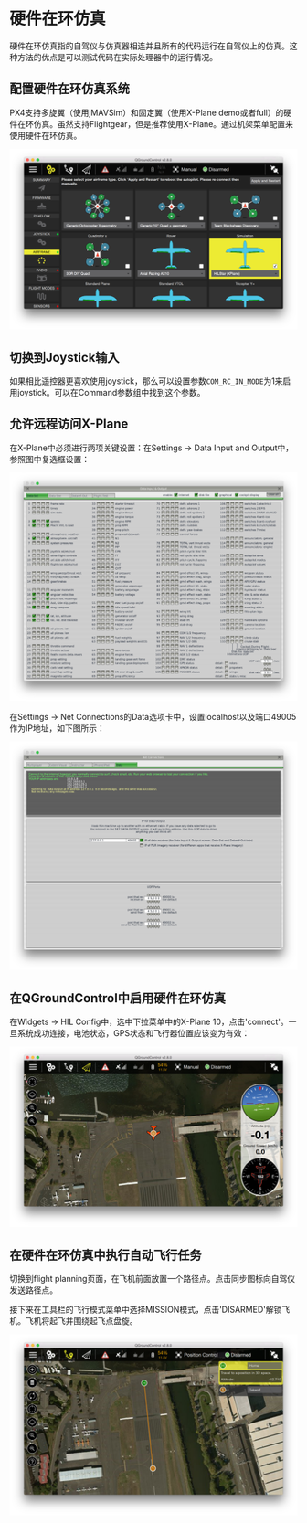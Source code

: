 # 硬件在环仿真


硬件在环仿真指的自驾仪与仿真器相连并且所有的代码运行在自驾仪上的仿真。这种方法的优点是可以测试代码在实际处理器中的运行情况。

## 配置硬件在环仿真系统

PX4支持多旋翼（使用jMAVSim）和固定翼（使用X-Plane demo或者full）的硬件在环仿真。虽然支持Flightgear，但是推荐使用X-Plane。通过机架菜单配置来使用硬件在环仿真。

![](../../assets/gcs/qgc_hil_config.png)

## 切换到Joystick输入

如果相比遥控器更喜欢使用joystick，那么可以设置参数`COM_RC_IN_MODE`为1来启用joystick。可以在Command参数组中找到这个参数。

## 允许远程访问X-Plane

在X-Plane中必须进行两项关键设置：在Settings -&gt; Data Input and Output中，参照图中复选框设置：

![](../../assets/gcs/xplane_data_config.png)

在Settings -&gt; Net Connections的Data选项卡中，设置localhost以及端口49005作为IP地址，如下图所示：

![](../../assets/gcs/xplane_net_config.png)

## 在QGroundControl中启用硬件在环仿真

在Widgets -&gt; HIL Config中，选中下拉菜单中的X-Plane 10，点击'connect'。一旦系统成功连接，电池状态，GPS状态和飞行器位置应该变为有效：

![](../../assets/gcs/qgc_sim_run.png)

## 在硬件在环仿真中执行自动飞行任务

切换到flight planning页面，在飞机前面放置一个路径点。点击同步图标向自驾仪发送路径点。

接下来在工具栏的飞行模式菜单中选择MISSION模式，点击'DISARMED'解锁飞机。飞机将起飞并围绕起飞点盘旋。


![](../../assets/gcs/qgc_sim_mission.png)

